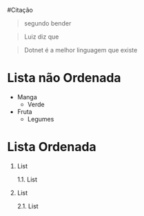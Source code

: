 #Citação	

> segundo bender

> Luiz diz que

> Dotnet é a melhor linguagem que existe

# Lista não Ordenada

* Manga
  * Verde
* Fruta
    * Legumes

# Lista Ordenada

1. List

    1.1. List
2. List

    2.1. List

